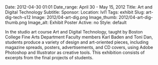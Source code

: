 Date: 2012-04-30 01:01 
Date_range: April 30 - May 15, 2012
Title: Art and Digital Technology 
Subtitle: 
Sponsor:
Location: lvl1
Tags: exhibit
Slug: art-dig-tech-s12 
Image: 2012/04-art-dig.png
Image_thumb: 2012/04-art-dig-thumb.png
Image_alt: Exhibit Poster
Active: no
Style: default

In the studio art course Art and Digital Technology, taught by Boston College Fine Arts Department Faculty members Karl Baden and Toni Dan, students produce a variety of design and art-oriented pieces, including magazine spreads, posters, advertisements, and CD covers, using Adobe Photoshop and Illustrator as creative tools. This exhibition consists of excerpts from the final projects of students.

<!--

Active:
    Yes (will appear on Exhibit's homepage)
    No (will not appear on Exhibit's homepage, but will appear in archives)

Gallery locations: 
    Burns Library (burns)
    Theology and Ministry Library (tml)
    O'Neill Level One (lvl1)
    O'Neill Level Three (lvl3)
    O'Neill Reading Room (reading)
    O'Neill Reading Room Back Wall (backwall)
    O'Neill Lobby (lobby)
    History Dept, Stokes Hall (stokes)
    Bapst Exhibits (bapsts)
    Archived Bapst Exhibits (bapstsarchive)
  
Need spaces for:

  Virtual Exhibits (virtual)
  Tip O'Neill (tiponeill)

Style:
    Poster on left, text on right (default)
    Poster on right, text on left (right)
    Poster large, centered above text (middle_top)
    Poster large, centered below text (middle_down)

Add'l images
    <img src="/theme/img/exhibits/XXXX/201X/00-XXXX.png" alt="words" class="float_left">
    <img src="/theme/img/exhibits/XXXX/201X/00-XXXX.png" alt="words" class="float_right">
    <img src="/theme/img/exhibits/XXXX/201X/00-XXXX.png" alt="words" class="center">

-->

